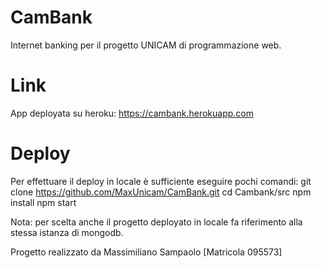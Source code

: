 # CamBank
Internet banking per il progetto UNICAM di programmazione web.

# Link
App deployata su heroku: https://cambank.herokuapp.com

# Deploy
Per effettuare il deploy in locale è sufficiente eseguire pochi comandi:
  git clone https://github.com/MaxUnicam/CamBank.git
  cd Cambank/src
  npm install
  npm start

Nota: per scelta anche il progetto deployato in locale fa riferimento alla stessa istanza di mongodb.

Progetto realizzato da Massimiliano Sampaolo [Matricola 095573]
